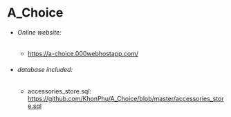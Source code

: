 # A_Choice

- ###### Online website:
  - https://a-choice.000webhostapp.com/
  
- ###### database included:
  - accessories_store.sql: https://github.com/KhonPhu/A_Choice/blob/master/accessories_store.sql
